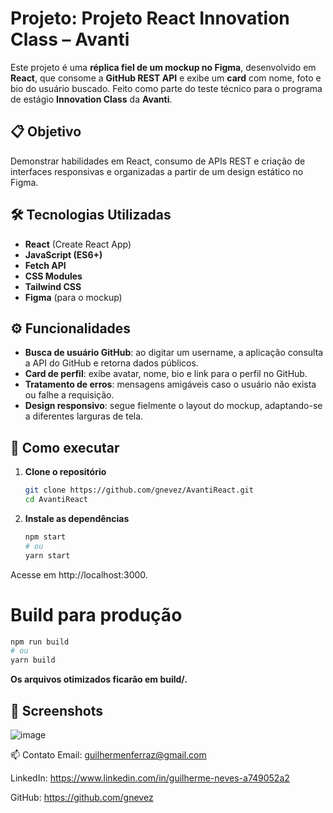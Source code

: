# Projeto: Projeto React Innovation Class – Avanti

Este projeto é uma **réplica fiel de um mockup no Figma**, desenvolvido em **React**, que consome a **GitHub REST API** e exibe um **card** com nome, foto e bio do usuário buscado. Feito como parte do teste técnico para o programa de estágio **Innovation Class** da **Avanti**.

## 📋 Objetivo

Demonstrar habilidades em React, consumo de APIs REST e criação de interfaces responsivas e organizadas a partir de um design estático no Figma.

## 🛠 Tecnologias Utilizadas

- **React** (Create React App)  
- **JavaScript (ES6+)**  
- **Fetch API**  
- **CSS Modules**
- **Tailwind CSS**
- **Figma** (para o mockup)

## ⚙️ Funcionalidades

- **Busca de usuário GitHub**: ao digitar um username, a aplicação consulta a API do GitHub e retorna dados públicos.  
- **Card de perfil**: exibe avatar, nome, bio e link para o perfil no GitHub.  
- **Tratamento de erros**: mensagens amigáveis caso o usuário não exista ou falhe a requisição.  
- **Design responsivo**: segue fielmente o layout do mockup, adaptando-se a diferentes larguras de tela.

## 🚀 Como executar

1. **Clone o repositório**  
   ```bash
   git clone https://github.com/gnevez/AvantiReact.git
   cd AvantiReact
   ```
2. **Instale as dependências**

   ```bash
   npm start
   # ou
   yarn start
   ```
Acesse em http://localhost:3000.

# Build para produção

```bash
npm run build
# ou
yarn build
```
**Os arquivos otimizados ficarão em build/.**

## 📸 Screenshots
![image](https://github.com/user-attachments/assets/dc3ea5f4-9f84-4155-a18c-2b99d31d1f8e)



📫 Contato
Email: guilhermenferraz@gmail.com

LinkedIn: https://www.linkedin.com/in/guilherme-neves-a749052a2

GitHub: https://github.com/gnevez

